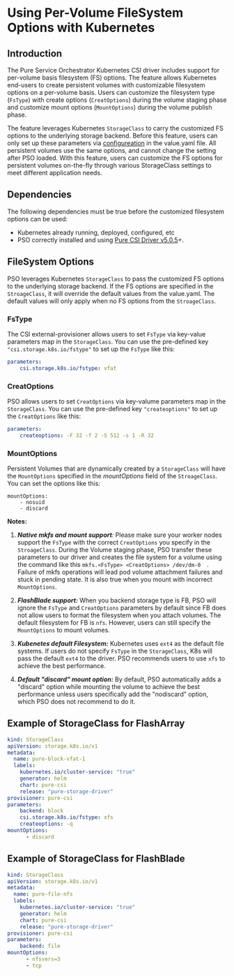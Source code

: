 
# Using Per-Volume FileSystem Options with Kubernetes

## Introduction

The Pure Service Orchestrator Kubernetes CSI driver includes support for per-volume basis filesystem (FS)  options. 
The feature allows Kubernetes end-users to create persistent volumes with customizable filesystem options on a per-volume basis.
Users can customize the filesystem type (`FsType`) with create options (`CreatOptions`) during the volume staging phase and customize mount options (`MountOptions`) during the volume publish phase.    

The feature leverages Kubernetes `StorageClass` to carry the customized FS options to the underlying storage backend. 
Before this feature, users can only set up these parameters via [configureation](../pure-csi/README.md) in the value.yaml file. All persistent volumes use the same options, and cannot change the setting after PSO loaded.
With this feature, users can customize the FS options for persistent volumes on-the-fly through various StorageClass settings to meet different application needs.
   
  
## Dependencies

The following dependencies must be true before the customized filesystem options can be used:

* Kubernetes already running, deployed, configured, etc
* PSO correctly installed and using [Pure CSI Driver v5.0.5](https://github.com/purestorage/helm-charts/releases/tag/5.0.5)+.

##  FileSystem Options
PSO leverages Kubernetes `StorageClass` to pass the customized FS options to the underlying storage backend. If the FS options are specified in the `StroageClass`, it will override the default values from the value.yaml.
The default values will only apply when no FS options from the `StroageClass`.  
### FsType
The CSI external-provisioner allows users to set `FsType` via key-value parameters map in the `StorageClass`. You can use the pre-defined key `"csi.storage.k8s.io/fstype"` to set up the `FsType` like this:

```yaml
parameters:
    csi.storage.k8s.io/fstype: vfat
```

### CreatOptions
PSO allows users to set `CreatOptions` via key-valume parameters map in the `StorageClass`.  You can use the pre-defined key `"createoptions"` to set up the `CreatOptions` like this:

```yaml
parameters:
    createoptions: -F 32 -f 2 -S 512 -s 1 -R 32
```

### MountOptions
Persistent Volumes that are dynamically created by a `StorageClass` will have the `MountOptions` specified in the _mountOptions_ field of the `StroageClass`. You can set the options like this: 
```
mountOptions:
    - nosuid
    - discard
```

**Notes:**

1. _**Native mkfs and mount support**:_
Please make sure your worker nodes support the `FsType` with the correct `CreatOptions` you specify in the `StroageClass`. During the Volume staging phase, 
PSO transfer these parameters to our driver and creates the file system for a volume using the command like this `mkfs.<FsType> <CreatOptions> /dev/dm-0 
`. Failure of mkfs operations will lead pod volume attachment failures and stuck in pending state. It is also true when you mount with incorrect `MountOptions`.

2. _**FlashBlade support:**_ When you backend storage type is FB, PSO will ignore the `FsType` and `CreatOptions` parameters by default since FB does not allow users to format the filesystem when you attach volumes. The default filesystem for FB is `nfs`. However, users can still specify the `MountOptions` to mount volumes.   

3. _**Kubenetes default Filesystem:**_ 
Kubernetes uses `ext4` as the default file systems. If users do not specify `FsType` in the `StorageClass`, K8s will pass the default `ext4` to the driver.
PSO recommends users to use `xfs` to achieve the best performance.

4. _**Default "discard" mount option:**_ By default, PSO automatically adds a "discard" option while mounting the volume to achieve the best performance unless users specifically add the "nodiscard" option, which PSO does not recommend to do it.     

## Example of StorageClass for FlashArray

```yaml
kind: StorageClass
apiVersion: storage.k8s.io/v1
metadata:
  name: pure-block-vfat-1
  labels:
    kubernetes.io/cluster-service: "true"
    generator: helm
    chart: pure-csi
    release: "pure-storage-driver"
provisioner: pure-csi 
parameters:
    backend: block
    csi.storage.k8s.io/fstype: xfs
    createoptions: -q
mountOptions:
      - discard
```

## Example of StorageClass for FlashBlade

```yaml
kind: StorageClass
apiVersion: storage.k8s.io/v1
metadata:
  name: pure-file-nfs
  labels:
    kubernetes.io/cluster-service: "true"
    generator: helm
    chart: pure-csi
    release: "pure-storage-driver"
provisioner: pure-csi 
parameters:
    backend: file
mountOptions:
      - nfsvers=3
      - tcp
```
